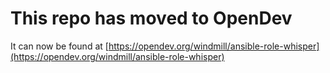 # This repo has moved to OpenDev

It can now be found at [https://opendev.org/windmill/ansible-role-whisper](https://opendev.org/windmill/ansible-role-whisper)
